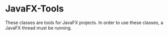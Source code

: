 # JavaFX-Tools
These classes are tools for JavaFX projects. In order to use these classes, a JavaFX thread must be running.
